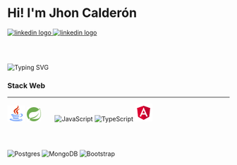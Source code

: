 # Hi! I'm Jhon Calderón

<a href="https://www.linkedin.com/in/jhon-calderon-2aa341259/">
    <img src="https://img.shields.io/static/v1?message=LinkedIn&logo=linkedin&label=&color=0077B5&logoColor=white&labelColor=&style=for-the-badge" height="25" alt="linkedin logo"   />
</a>

<a href="mailto:calderonjhondairo@gmail.com">
    <img src="https://img.shields.io/static/v1?message=Gmail&logo=gmail&label=&color=red&logoColor=white&labelColor=&style=for-the-badge" height="25" alt="linkedin logo"   />
</a>

<br><br>

![Typing SVG](https://readme-typing-svg.demolab.com?font=Jetbrains+Mono&pause=1000&color=fff&width=435&lines=Full-Stack+Developer+in+process.;What+is+there+to+do?)


### Stack Web
<hr>
<div>
<img src="svg/java.svg" width="40" height="36" alt="Java" />
<img src="svg/spring.svg" width="32" height="32" alt="Spring" />
&nbsp;&nbsp;&nbsp;&nbsp;&nbsp;&nbsp;

<img src="https://raw.githubusercontent.com/danielcranney/readme-generator/main/public/icons/skills/javascript-colored.svg" width="35" height="35" alt="JavaScript" />
<img src="https://raw.githubusercontent.com/danielcranney/readme-generator/main/public/icons/skills/typescript-colored.svg" width="35" height="35" alt="TypeScript" />
<img src="svg/angular.svg" width="40" height="40" alt="Angular" />

<br><br>

<img src="https://upload.wikimedia.org/wikipedia/commons/2/29/Postgresql_elephant.svg" width="35" height="35" alt="Postgres" />
<img src="https://raw.githubusercontent.com/danielcranney/readme-generator/main/public/icons/skills/mongodb-colored.svg" width="36" height="36" alt="MongoDB" />
<img src="https://raw.githubusercontent.com/danielcranney/readme-generator/main/public/icons/skills/bootstrap-colored.svg" width="36" height="36" alt="Bootstrap" />
</div>


<!---
CalderonJh/CalderonJh is a ✨ special ✨ repository because its `README.md` (this file) appears on your GitHub profile.
You can click the Preview link to take a look at your changes.
--->
